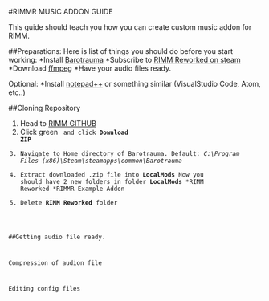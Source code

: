 #RIMMR MUSIC ADDON GUIDE

This guide should teach you how you can create custom music addon for RIMM.

##Preparations:
Here is list of things you should do before you start working:
    *Install [Barotrauma](https://store.steampowered.com/app/602960/Barotrauma/)
    *Subscribe to [RIMM Reworked on steam](https://steamcommunity.com/sharedfiles/filedetails/?id=2728646394)
    *Download [ffmpeg](https://ffmpeg.org/)
    *Have your audio files ready.

Optional:
   *Install [notepad++](https://notepad-plus-plus.org/) or something similar (VisualStudio Code, Atom, etc..)

##Cloning Repository
1. Head to [RIMM GITHUB](https://github.com/Mylapqn/RIMM/tree/main)
2. Click green **<code>** and click **Download ZIP**
3. Navigate to Home directory of Barotrauma. Default: _C:\Program Files (x86)\Steam\steamapps\common\Barotrauma_
4. Extract downloaded .zip file into **LocalMods**
Now you should have 2 new folders in folder **LocalMods**
*RIMM Reworked
*RIMMR Example Addon
5. Delete **RIMM Reworked** folder

##Getting audio file ready.

Compression of audion file

Editing config files